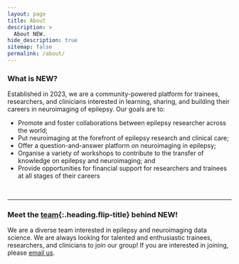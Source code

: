 ```yaml
---
layout: page
title: About
description: >
  About NEW.
hide_description: true
sitemap: false
permalink: /about/
---
```


### What is NEW?
Established in 2023, we are a community-powered platform for trainees, researchers, and clinicians interested in learning, sharing, and building their careers in neuroimaging of epilepsy. Our goals are to: 
* Promote and foster collaborations between epilepsy researcher across the world; 
* Put neuroimaging at the forefront of epilepsy research and clinical care; 
* Offer a question-and-answer platform on neuroimaging in epilepsy;
* Organise a variety of workshops to contribute to the transfer of knowledge on epilepsy and neuroimaging; and
* Provide opportunities for financial support for researchers and trainees at all stages of their careers

<br>
<hr/>

### Meet the [team]{:.heading.flip-title} behind NEW! 
We are a diverse team interested in epilepsy and neuroimaging data science. We are always looking for talented and enthusiastic trainees, researchers, and clinicians to join our group! If you are interested in joining, please <a href="mailto:info@new-epilepsy.com">email us</a>.

[team]: team.md